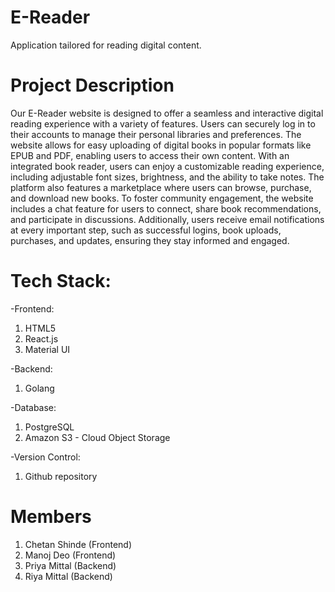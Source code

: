 # E-Reader
Application tailored for reading digital content.

# Project Description
Our E-Reader website is designed to offer a seamless and interactive digital reading experience with a variety of features. Users can securely log in to their accounts to manage their personal libraries and preferences. The website allows for easy uploading of digital books in popular formats like EPUB and PDF, enabling users to access their own content. With an integrated book reader, users can enjoy a customizable reading experience, including adjustable font sizes, brightness, and the ability to take notes. The platform also features a marketplace where users can browse, purchase, and download new books. To foster community engagement, the website includes a chat feature for users to connect, share book recommendations, and participate in discussions. Additionally, users receive email notifications at every important step, such as successful logins, book uploads, purchases, and updates, ensuring they stay informed and engaged.

# Tech Stack:
 -Frontend:
   1. HTML5
   2. React.js
   3. Material UI
      
 -Backend:
   1. Golang
      
 -Database:
   1. PostgreSQL
   2. Amazon S3 - Cloud Object Storage

 -Version Control: 
   1. Github repository


# Members
1. Chetan Shinde (Frontend)
2. Manoj Deo (Frontend)
3. Priya Mittal (Backend)
4. Riya Mittal (Backend)
